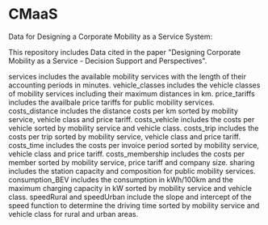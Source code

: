 # CMaaS
Data for Designing a Corporate Mobility as a Service System:

This repository includes Data cited in the paper "Designing Corporate Mobility as a Service - Decision Support and Perspectives".

services includes the available mobility services with the length of their accounting periods in minutes.
vehicle_classes includes the vehicle classes of mobility services including their maximum distances in km.
price_tariffs includes the availbale price tariffs for public mobility services.
costs_distance includes the distance costs per km sorted by mobility service, vehicle class and price tariff.
costs_vehicle includes the costs per vehicle sorted by mobility service and vehicle class. 
costs_trip includes the costs per trip sorted by mobility service, vehicle class and price tariff. 
costs_time includes the costs per invoice period sorted by mobility service, vehicle class and price tariff. 
costs_membership includes the costs per member sorted by mobility service, price tariff and company size.
sharing includes the station capacity and composition for public mobility services.
consumption_BEV includes the consumption in kWh/100km and the maximum charging capacity in kW sorted by mobility service and vehicle class.
speedRural and speedUrban include the slope and intercept of the speed function to determine the driving time sorted by mobility service and vehicle class for rural and urban areas.
